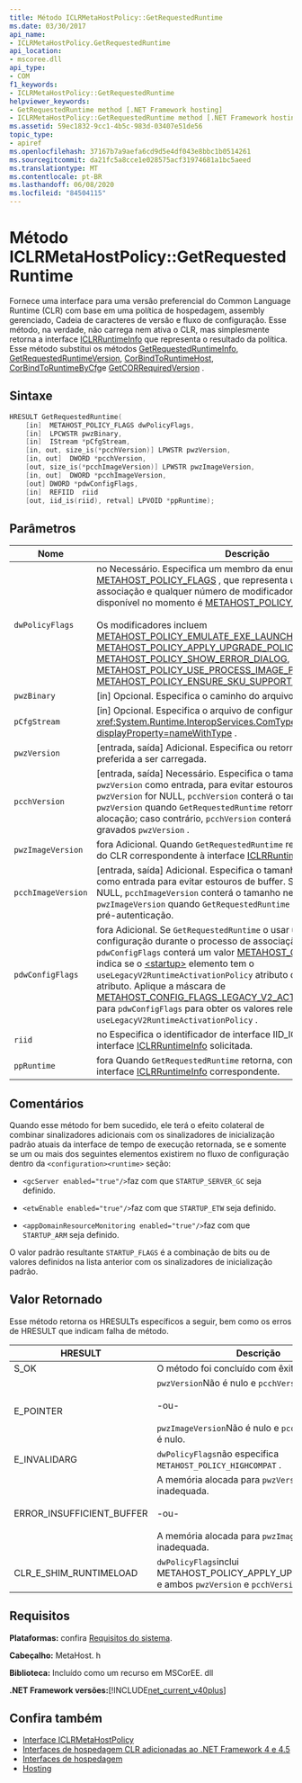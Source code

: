 ```yaml
---
title: Método ICLRMetaHostPolicy::GetRequestedRuntime
ms.date: 03/30/2017
api_name:
- ICLRMetaHostPolicy.GetRequestedRuntime
api_location:
- mscoree.dll
api_type:
- COM
f1_keywords:
- ICLRMetaHostPolicy::GetRequestedRuntime
helpviewer_keywords:
- GetRequestedRuntime method [.NET Framework hosting]
- ICLRMetaHostPolicy::GetRequestedRuntime method [.NET Framework hosting]
ms.assetid: 59ec1832-9cc1-4b5c-983d-03407e51de56
topic_type:
- apiref
ms.openlocfilehash: 37167b7a9aefa6cd9d5e4df043e8bbc1b0514261
ms.sourcegitcommit: da21fc5a8cce1e028575acf31974681a1bc5aeed
ms.translationtype: MT
ms.contentlocale: pt-BR
ms.lasthandoff: 06/08/2020
ms.locfileid: "84504115"
---
```

# <a name="iclrmetahostpolicygetrequestedruntime-method"></a>Método ICLRMetaHostPolicy::GetRequestedRuntime

Fornece uma interface para uma versão preferencial do Common Language Runtime (CLR) com base em uma política de hospedagem, assembly gerenciado, Cadeia de caracteres de versão e fluxo de configuração. Esse método, na verdade, não carrega nem ativa o CLR, mas simplesmente retorna a interface [ICLRRuntimeInfo](iclrruntimeinfo-interface.md) que representa o resultado da política. Esse método substitui os métodos [GetRequestedRuntimeInfo](getrequestedruntimeinfo-function.md), [GetRequestedRuntimeVersion](getrequestedruntimeversion-function.md), [CorBindToRuntimeHost](corbindtoruntimehost-function.md), [CorBindToRuntimeByCfg](corbindtoruntimebycfg-function.md)e [GetCORRequiredVersion](getcorrequiredversion-function.md) .

## <a name="syntax"></a>Sintaxe

```cpp
HRESULT GetRequestedRuntime(
    [in]  METAHOST_POLICY_FLAGS dwPolicyFlags,
    [in]  LPCWSTR pwzBinary,
    [in]  IStream *pCfgStream,
    [in, out, size_is(*pcchVersion)] LPWSTR pwzVersion,
    [in, out]  DWORD *pcchVersion,
    [out, size_is(*pcchImageVersion)] LPWSTR pwzImageVersion,
    [in, out]  DWORD *pcchImageVersion,
    [out] DWORD *pdwConfigFlags,
    [in]  REFIID  riid
    [out, iid_is(riid), retval] LPVOID *ppRuntime);
```

## <a name="parameters"></a>Parâmetros

|Nome|Descrição|
|----------|-----------------|
|`dwPolicyFlags`|no Necessário. Especifica um membro da enumeração de [METAHOST_POLICY_FLAGS](metahost-policy-flags-enumeration.md) , que representa uma política de associação e qualquer número de modificadores. A única política disponível no momento é [METAHOST_POLICY_HIGHCOMPAT](metahost-policy-flags-enumeration.md).<br /><br /> Os modificadores incluem [METAHOST_POLICY_EMULATE_EXE_LAUNCH](metahost-policy-flags-enumeration.md), [METAHOST_POLICY_APPLY_UPGRADE_POLICY](metahost-policy-flags-enumeration.md), [METAHOST_POLICY_SHOW_ERROR_DIALOG](metahost-policy-flags-enumeration.md), [METAHOST_POLICY_USE_PROCESS_IMAGE_PATH](metahost-policy-flags-enumeration.md)e [METAHOST_POLICY_ENSURE_SKU_SUPPORTED](metahost-policy-flags-enumeration.md).|
|`pwzBinary`|[in] Opcional. Especifica o caminho do arquivo do assembly.|
|`pCfgStream`|[in] Opcional. Especifica o arquivo de configuração como um <xref:System.Runtime.InteropServices.ComTypes.IStream?displayProperty=nameWithType> .|
|`pwzVersion`|[entrada, saída] Adicional. Especifica ou retorna a versão de CLR preferida a ser carregada.|
|`pcchVersion`|[entrada, saída] Necessário. Especifica o tamanho esperado de `pwzVersion` como entrada, para evitar estouros de buffer. Se `pwzVersion` for NULL, `pcchVersion` conterá o tamanho esperado de `pwzVersion` quando `GetRequestedRuntime` retorna, para permitir pré-alocação; caso contrário, `pcchVersion` conterá o número de caracteres gravados `pwzVersion` .|
|`pwzImageVersion`|fora Adicional. Quando `GetRequestedRuntime` retorna, contém a versão do CLR correspondente à interface [ICLRRuntimeInfo](iclrruntimeinfo-interface.md) que é retornada.|
|`pcchImageVersion`|[entrada, saída] Adicional. Especifica o tamanho de `pwzImageVersion` como entrada para evitar estouros de buffer. Se `pwzImageVersion` for NULL, `pcchImageVersion` conterá o tamanho necessário de `pwzImageVersion` quando `GetRequestedRuntime` retorna, para permitir a pré-autenticação.|
|`pdwConfigFlags`|fora Adicional. Se `GetRequestedRuntime` o usar um arquivo de configuração durante o processo de associação, quando ele retornar, `pdwConfigFlags` conterá um valor [METAHOST_CONFIG_FLAGS](metahost-config-flags-enumeration.md) que indica se o [\<startup>](../../configure-apps/file-schema/startup/startup-element.md) elemento tem o `useLegacyV2RuntimeActivationPolicy` atributo definido e o valor do atributo. Aplique a máscara de [METAHOST_CONFIG_FLAGS_LEGACY_V2_ACTIVATION_POLICY_MASK](metahost-config-flags-enumeration.md) para `pdwConfigFlags` para obter os valores relevantes para `useLegacyV2RuntimeActivationPolicy` .|
|`riid`|no Especifica o identificador de interface IID_ICLRRuntimeInfo para a interface [ICLRRuntimeInfo](iclrruntimeinfo-interface.md) solicitada.|
|`ppRuntime`|fora Quando `GetRequestedRuntime` retorna, contém um ponteiro para a interface [ICLRRuntimeInfo](iclrruntimeinfo-interface.md) correspondente.|

## <a name="remarks"></a>Comentários

Quando esse método for bem sucedido, ele terá o efeito colateral de combinar sinalizadores adicionais com os sinalizadores de inicialização padrão atuais da interface de tempo de execução retornada, se e somente se um ou mais dos seguintes elementos existirem no fluxo de configuração dentro da `<configuration><runtime>` seção:

- `<gcServer enabled="true"/>`faz com que `STARTUP_SERVER_GC` seja definido.

- `<etwEnable enabled="true"/>`faz com que `STARTUP_ETW` seja definido.

- `<appDomainResourceMonitoring enabled="true"/>`faz com que `STARTUP_ARM` seja definido.

O valor padrão resultante `STARTUP_FLAGS` é a combinação de bits ou de valores definidos na lista anterior com os sinalizadores de inicialização padrão.

## <a name="return-value"></a>Valor Retornado

Esse método retorna os HRESULTs específicos a seguir, bem como os erros de HRESULT que indicam falha de método.

|HRESULT|Descrição|
|-------------|-----------------|
|S_OK|O método foi concluído com êxito.|
|E_POINTER|`pwzVersion`Não é nulo e `pcchVersion` é nulo.<br /><br /> -ou-<br /><br /> `pwzImageVersion`Não é nulo e `pcchImageVersion` é nulo.|
|E_INVALIDARG|`dwPolicyFlags`não especifica `METAHOST_POLICY_HIGHCOMPAT` .|
|ERROR_INSUFFICIENT_BUFFER|A memória alocada para `pwzVersion` é inadequada.<br /><br /> -ou-<br /><br /> A memória alocada para `pwzImageVersion` é inadequada.|
|CLR_E_SHIM_RUNTIMELOAD|`dwPolicyFlags`inclui METAHOST_POLICY_APPLY_UPGRADE_POLICY e ambos `pwzVersion` e `pcchVersion` são nulos.|

## <a name="requirements"></a>Requisitos

**Plataformas:** confira [Requisitos do sistema](../../get-started/system-requirements.md).

**Cabeçalho:** MetaHost. h

**Biblioteca:** Incluído como um recurso em MSCorEE. dll

**.NET Framework versões:**[!INCLUDE[net_current_v40plus](../../../../includes/net-current-v40plus-md.md)]

## <a name="see-also"></a>Confira também

- [Interface ICLRMetaHostPolicy](iclrmetahostpolicy-interface.md)
- [Interfaces de hospedagem CLR adicionadas ao .NET Framework 4 e 4.5](clr-hosting-interfaces-added-in-the-net-framework-4-and-4-5.md)
- [Interfaces de hospedagem](hosting-interfaces.md)
- [Hosting](index.md)
